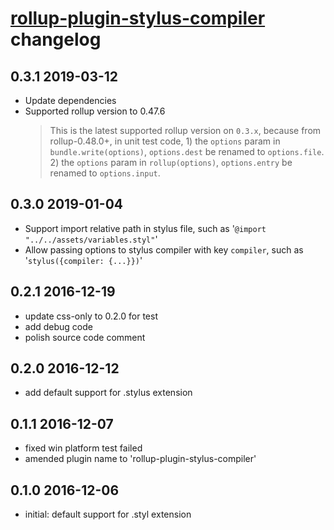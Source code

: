 # [rollup-plugin-stylus-compiler](https://github.com/RJHwang/rollup-plugin-stylus-compiler) changelog

## 0.3.1 2019-03-12

- Update dependencies
- Supported rollup version to 0.47.6
    > This is the latest supported rollup version on `0.3.x`,
    > because from rollup-0.48.0+, in unit test code, 1) the `options` param in `bundle.write(options)`, `options.dest` be renamed to `options.file`. 2) the `options` param in `rollup(options)`, `options.entry` be renamed to `options.input`.


## 0.3.0 2019-01-04

- Support import relative path in stylus file, such as '`@import "../../assets/variables.styl"`'
- Allow passing options to stylus compiler with key `compiler`, such as '`stylus({compiler: {...}})`'

## 0.2.1 2016-12-19

- update css-only to 0.2.0 for test
- add debug code
- polish source code comment

## 0.2.0 2016-12-12

- add default support for .stylus extension

## 0.1.1 2016-12-07

- fixed win platform test failed
- amended plugin name to 'rollup-plugin-stylus-compiler'

## 0.1.0 2016-12-06

- initial: default support for .styl extension
